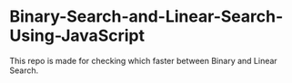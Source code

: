 # Binary-Search-and-Linear-Search-Using-JavaScript
This repo is made for checking which faster between Binary and Linear Search. 
